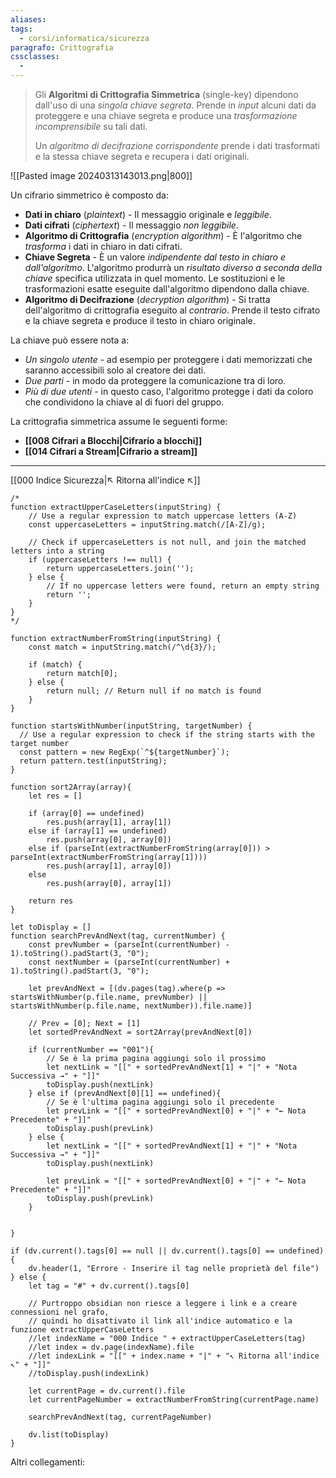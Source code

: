 ```yaml
---
aliases: 
tags:
  - corsi/informatica/sicurezza
paragrafo: Crittografia
cssclasses:
  - 
---
```

>Gli **Algoritmi di Crittografia Simmetrica** (single-key) dipendono dall'uso di una *singola chiave segreta*. Prende in *input* alcuni dati da proteggere e una chiave segreta e produce una *trasformazione incomprensibile* su tali dati.
>
>Un *algoritmo di decifrazione corrispondente* prende i dati trasformati e la stessa chiave segreta e recupera i dati originali. 

![[Pasted image 20240313143013.png|800]]

Un cifrario simmetrico è composto da:
- **Dati in chiaro** (*plaintext*) - Il messaggio originale e *leggibile*.
- **Dati cifrati** (*ciphertext*) - Il messaggio *non leggibile*.
- **Algoritmo di Crittografia** (*encryption algorithm*) - È l'algoritmo che *trasforma* i dati in chiaro in dati cifrati.
- **Chiave Segreta** - È un valore *indipendente dal testo in chiaro e dall'algoritmo*. L'algoritmo produrrà un *risultato diverso a seconda della chiave* specifica utilizzata in quel momento. Le sostituzioni e le trasformazioni esatte eseguite dall'algoritmo dipendono dalla chiave.
- **Algoritmo di Decifrazione** (*decryption algorithm*) - Si tratta dell'algoritmo di crittografia eseguito al *contrario*. Prende il testo cifrato e la chiave segreta e produce il testo in chiaro originale.

La chiave può essere nota a:
- *Un singolo utente* - ad esempio per proteggere i dati memorizzati che saranno accessibili solo al creatore dei dati.
- *Due parti* - in modo da proteggere la comunicazione tra di loro.
- *Più di due utenti* - in questo caso, l'algoritmo protegge i dati da coloro che condividono la chiave al di fuori del gruppo.

La crittografia simmetrica assume le seguenti forme: 
- **[[008 Cifrari a Blocchi|Cifrario a blocchi]]**
- **[[014 Cifrari a Stream|Cifrario a stream]]**

___
[[000 Indice Sicurezza|↖ Ritorna all'indice ↖]]

```dataviewjs
/*
function extractUpperCaseLetters(inputString) {
	// Use a regular expression to match uppercase letters (A-Z)
	const uppercaseLetters = inputString.match(/[A-Z]/g);
	
	// Check if uppercaseLetters is not null, and join the matched letters into a string
	if (uppercaseLetters !== null) {
		return uppercaseLetters.join('');
	} else {
	    // If no uppercase letters were found, return an empty string
	    return '';
	}
}
*/

function extractNumberFromString(inputString) {
	const match = inputString.match(/^\d{3}/);
	
	if (match) {
		return match[0];
	} else {
		return null; // Return null if no match is found
	}
}

function startsWithNumber(inputString, targetNumber) {
  // Use a regular expression to check if the string starts with the target number
  const pattern = new RegExp(`^${targetNumber}`);
  return pattern.test(inputString);
}

function sort2Array(array){
	let res = []
	
	if (array[0] == undefined)
		res.push(array[1], array[1])
	else if (array[1] == undefined)
		res.push(array[0], array[0])
	else if (parseInt(extractNumberFromString(array[0])) > parseInt(extractNumberFromString(array[1])))
		res.push(array[1], array[0])
	else
		res.push(array[0], array[1])
	
	return res
}

let toDisplay = []
function searchPrevAndNext(tag, currentNumber) {
	const prevNumber = (parseInt(currentNumber) - 1).toString().padStart(3, "0");
	const nextNumber = (parseInt(currentNumber) + 1).toString().padStart(3, "0");
	
	let prevAndNext = [(dv.pages(tag).where(p => startsWithNumber(p.file.name, prevNumber) || startsWithNumber(p.file.name, nextNumber)).file.name)]
	
	// Prev = [0]; Next = [1]
	let sortedPrevAndNext = sort2Array(prevAndNext[0])
	
	if (currentNumber == "001"){ 
		// Se è la prima pagina aggiungi solo il prossimo
		let nextLink = "[[" + sortedPrevAndNext[1] + "|" + "Nota Successiva →" + "]]"
		toDisplay.push(nextLink)
	} else if (prevAndNext[0][1] == undefined){
		// Se è l'ultima pagina aggiungi solo il precedente
		let prevLink = "[[" + sortedPrevAndNext[0] + "|" + "← Nota Precedente" + "]]"
		toDisplay.push(prevLink)
	} else {
		let nextLink = "[[" + sortedPrevAndNext[1] + "|" + "Nota Successiva →" + "]]"
		toDisplay.push(nextLink)
		
		let prevLink = "[[" + sortedPrevAndNext[0] + "|" + "← Nota Precedente" + "]]"
		toDisplay.push(prevLink)
	}
	
	
}

if (dv.current().tags[0] == null || dv.current().tags[0] == undefined){
	dv.header(1, "Errore - Inserire il tag nelle proprietà del file")
} else {
	let tag = "#" + dv.current().tags[0]

	// Purtroppo obsidian non riesce a leggere i link e a creare connessioni nel grafo,
	// quindi ho disattivato il link all'indice automatico e la funzione extractUpperCaseLetters
	//let indexName = "000 Indice " + extractUpperCaseLetters(tag)
	//let index = dv.page(indexName).file
	//let indexLink = "[[" + index.name + "|" + "↖ Ritorna all'indice ↖" + "]]"
	//toDisplay.push(indexLink)
	
	let currentPage = dv.current().file
	let currentPageNumber = extractNumberFromString(currentPage.name)
	
	searchPrevAndNext(tag, currentPageNumber)
	
	dv.list(toDisplay)
}
```

Altri collegamenti: 